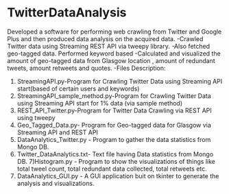 # TwitterDataAnalysis
Developed a software for performing web crawling from Twitter and
Google Plus and then produced data analysis on the acquired data.
-Crawled Twitter data using Streaming REST API via tweepy library.
-Also fetched geo-tagged data. Performed keyword based
-Calculated and visualized the amount of geo-tagged data from
Glasgow location , amount of redundant tweets, amount retweets
and quotes.
-Files Description:
1) StreamingAPI.py-Program for Crawling Twitter Data using Streaming API start(based of certain users and keywords)
2) StreamingAPI_sample_method.py-Program for Crawling Twitter Data using Streaming API start for 1% data (via sample method)
3) REST_API_Twitter.py-Program for Twitter Data Crawling via REST API using tweepy
4) Geo_Tagged_Data.py- Program for Geo-tagged data for Glasgow via Streaming API and REST API
5) DataAnalytics_Twitter.py - Program to gather the data statistics from Mongo DB.
6) Twitter_DataAnalytics.txt- Text file having Data statistics from Mongo DB.
7)Histogram.py - Program to show the visualizations of things like total tweel count, total redundant data collected, total retweets etc.
8) DataAnalytics_GUI.py - A GUI application buit on tkinter to generate the analysis and visualizations.
